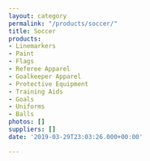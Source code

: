 ```yaml
---
layout: category
permalink: "/products/soccer/"
title: Soccer
products:
- Linemarkers
- Paint
- Flags
- Referee Apparel
- Goalkeeper Apparel
- Protective Equipment
- Training Aids
- Goals
- Uniforms
- Balls
photos: []
suppliers: []
date: '2019-03-29T23:03:26.000+00:00'

---
```

